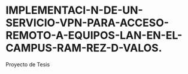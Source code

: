 # IMPLEMENTACI-N-DE-UN-SERVICIO-VPN-PARA-ACCESO-REMOTO-A-EQUIPOS-LAN-EN-EL-CAMPUS-RAM-REZ-D-VALOS.
Proyecto de Tesis
